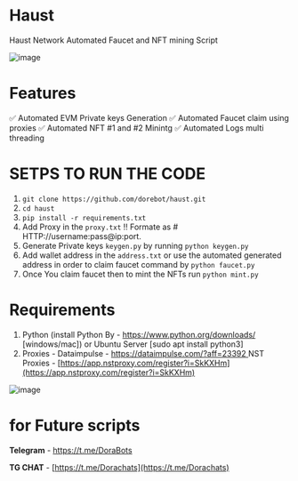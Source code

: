 # Haust

Haust Network Automated Faucet and NFT mining Script

![image](https://github.com/user-attachments/assets/3f6e1288-c5c3-4a9d-9592-7b224fbe8cd8)


# Features 

✅ Automated EVM Private keys Generation
✅ Automated Faucet claim using proxies
✅ Automated NFT #1 and #2 Minintg 
✅ Automated Logs multi threading 

# SETPS TO RUN THE CODE

1. `git clone https://github.com/dorebot/haust.git`
2. `cd haust`
3. `pip install -r requirements.txt`
4. Add Proxy in the `proxy.txt` !! Formate as # HTTP://username:pass@ip:port.
5. Generate Private keys `keygen.py` by running `python keygen.py`
6. Add wallet address in the `address.txt` or use the automated generated address in order to claim faucet command by `python faucet.py`
7. Once You claim faucet then to mint the NFTs run `python mint.py`

# Requirements

1. Python (install Python By - https://www.python.org/downloads/ [windows/mac]) or Ubuntu Server [sudo apt install python3]
2. Proxies - Dataimpulse - [https://dataimpulse.com/?aff=23392 ](https://dataimpulse.com/?aff=23392)
   NST Proxies - [https://app.nstproxy.com/register?i=SkKXHm](https://app.nstproxy.com/register?i=SkKXHm)

![image](https://github.com/user-attachments/assets/5c634d82-0019-4e21-ab38-6cfd15be1157)

# for Future scripts

**Telegram** - [https://t.me/DoraBots
](https://t.me/DoraBots)

**TG CHAT** - [https://t.me/Dorachats](https://t.me/Dorachats)
